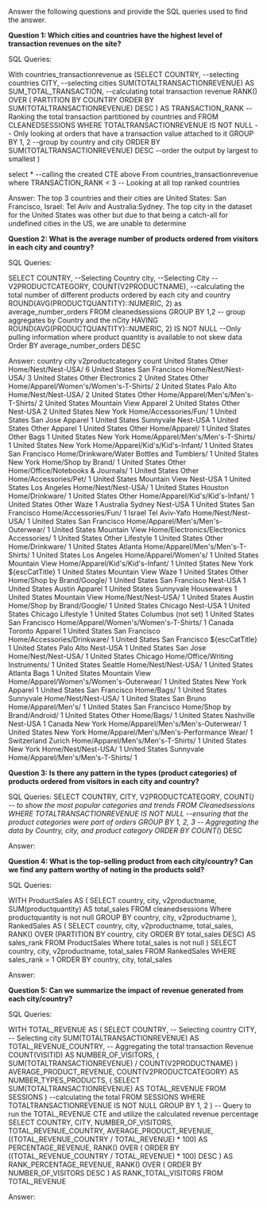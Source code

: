 Answer the following questions and provide the SQL queries used to find the answer.

    
**Question 1: Which cities and countries have the highest level of transaction revenues on the site?**


SQL Queries:

With countries_transactionrevenue as (SELECT
	COUNTRY, --selecting countries
	CITY, --selecting cities
	SUM(TOTALTRANSACTIONREVENUE) AS SUM_TOTAL_TRANSACTION, --calculating total transaction revenue
	RANK() OVER (
		PARTITION BY
			COUNTRY
		ORDER BY
			SUM(TOTALTRANSACTIONREVENUE) DESC
	) AS TRANSACTION_RANK --Ranking the total transaction partitioned by countries and 
FROM
	CLEANEDSESSIONS
WHERE
	TOTALTRANSACTIONREVENUE IS NOT NULL -- Only looking at orders that have a transaction value attached to it 
GROUP BY
	1,
	2 --group by country and city
ORDER BY
	SUM(TOTALTRANSACTIONREVENUE) DESC --order the output by largest to smallest
	)

select * --calling the created CTE above
From countries_transactionrevenue
where TRANSACTION_RANK < 3 -- Looking at all top ranked countries 

Answer:
The top 3 countries and their cities are United States: San Francisco, Israel: Tel Aviv and Australia:Sydney. The top city in the dataset for the United States was other but due to that being a catch-all for undefined cities in the US, we are unable to determine 



**Question 2: What is the average number of products ordered from visitors in each city and country?**


SQL Queries:

SELECT
	COUNTRY, --Selecting Country
	city, --Selecting City 
	--V2PRODUCTCATEGORY,
	COUNT(V2PRODUCTNAME), --calculating the total number of different products ordered by each city and country 
	ROUND(AVG(PRODUCTQUANTITY)::NUMERIC, 2) as average_number_orders
FROM
	cleanedsessions
GROUP BY
	1,2 -- group aggregates by Country and the nCity 
HAVING
	ROUND(AVG(PRODUCTQUANTITY)::NUMERIC, 2) IS NOT NULL --Only pulling information where product quantity is available to not skew data 
Order BY average_number_orders DESC

Answer: 
country	city	v2productcategory	count
United States	Other	Home/Nest/Nest-USA/	6
United States	San Francisco	Home/Nest/Nest-USA/	3
United States	Other	Electronics	2
United States	Other	Home/Apparel/Women's/Women's-T-Shirts/	2
United States	Palo Alto	Home/Nest/Nest-USA/	2
United States	Other	Home/Apparel/Men's/Men's-T-Shirts/	2
United States	Mountain View	Apparel	2
United States	Other	Nest-USA	2
United States	New York	Home/Accessories/Fun/	1
United States	San Jose	Apparel	1
United States	Sunnyvale	Nest-USA	1
United States	Other	Apparel	1
United States	Other	Home/Apparel/	1
United States	Other	Bags	1
United States	New York	Home/Apparel/Men's/Men's-T-Shirts/	1
United States	New York	Home/Apparel/Kid's/Kid's-Infant/	1
United States	San Francisco	Home/Drinkware/Water Bottles and Tumblers/	1
United States	New York	Home/Shop by Brand/	1
United States	Other	Home/Office/Notebooks & Journals/	1
United States	Other	Home/Accessories/Pet/	1
United States	Mountain View	Nest-USA	1
United States	Los Angeles	Home/Nest/Nest-USA/	1
United States	Houston	Home/Drinkware/	1
United States	Other	Home/Apparel/Kid's/Kid's-Infant/	1
United States	Other	Waze	1
Australia	Sydney	Nest-USA	1
United States	San Francisco	Home/Accessories/Fun/	1
Israel	Tel Aviv-Yafo	Home/Nest/Nest-USA/	1
United States	San Francisco	Home/Apparel/Men's/Men's-Outerwear/	1
United States	Mountain View	Home/Electronics/Electronics Accessories/	1
United States	Other	Lifestyle	1
United States	Other	Home/Drinkware/	1
United States	Atlanta	Home/Apparel/Men's/Men's-T-Shirts/	1
United States	Los Angeles	Home/Apparel/Women's/	1
United States	Mountain View	Home/Apparel/Kid's/Kid's-Infant/	1
United States	New York	${escCatTitle}	1
United States	Mountain View	Waze	1
United States	Other	Home/Shop by Brand/Google/	1
United States	San Francisco	Nest-USA	1
United States	Austin	Apparel	1
United States	Sunnyvale	Housewares	1
United States	Mountain View	Home/Nest/Nest-USA/	1
United States	Austin	Home/Shop by Brand/Google/	1
United States	Chicago	Nest-USA	1
United States	Chicago	Lifestyle	1
United States	Columbus	(not set)	1
United States	San Francisco	Home/Apparel/Women's/Women's-T-Shirts/	1
Canada	Toronto	Apparel	1
United States	San Francisco	Home/Accessories/Drinkware/	1
United States	San Francisco	${escCatTitle}	1
United States	Palo Alto	Nest-USA	1
United States	San Jose	Home/Nest/Nest-USA/	1
United States	Chicago	Home/Office/Writing Instruments/	1
United States	Seattle	Home/Nest/Nest-USA/	1
United States	Atlanta	Bags	1
United States	Mountain View	Home/Apparel/Women's/Women's-Outerwear/	1
United States	New York	Apparel	1
United States	San Francisco	Home/Bags/	1
United States	Sunnyvale	Home/Nest/Nest-USA/	1
United States	San Bruno	Home/Apparel/Men's/	1
United States	San Francisco	Home/Shop by Brand/Android/	1
United States	Other	Home/Bags/	1
United States	Nashville	Nest-USA	1
Canada	New York	Home/Apparel/Men's/Men's-Outerwear/	1
United States	New York	Home/Apparel/Men's/Men's-Performance Wear/	1
Switzerland	Zurich	Home/Apparel/Men's/Men's-T-Shirts/	1
United States	New York	Home/Nest/Nest-USA/	1
United States	Sunnyvale	Home/Apparel/Men's/Men's-T-Shirts/	1



**Question 3: Is there any pattern in the types (product categories) of products ordered from visitors in each city and country?**


SQL Queries:
SELECT
	COUNTRY,
	CITY,
	V2PRODUCTCATEGORY, 
	COUNT(*) -- to show the most popular categories and trends 
FROM
	Cleanedsessions
WHERE
	TOTALTRANSACTIONREVENUE IS NOT NULL --ensuring that the product categories were part of orders
GROUP BY
	1,
	2,
	3 -- Aggregating the data by Country, city, and product category
ORDER BY
	COUNT(*) DESC


Answer:





**Question 4: What is the top-selling product from each city/country? Can we find any pattern worthy of noting in the products sold?**


SQL Queries:

WITH ProductSales AS (
    SELECT
        country,
        city,
        v2productname,
        SUM(productquantity) AS total_sales
    FROM
        cleanedsessions
	Where productquantity is not null
    GROUP BY
        country, city, v2productname
),
RankedSales AS (
    SELECT
        country,
        city,
        v2productname,
        total_sales,
        RANK() OVER (PARTITION BY country, city ORDER BY total_sales DESC) AS sales_rank
    FROM
        ProductSales
	Where total_sales is not null
)
SELECT
    country,
    city,
    v2productname,
    total_sales
FROM
    RankedSales
WHERE
    sales_rank = 1
ORDER BY
    country, city, total_sales

Answer:





**Question 5: Can we summarize the impact of revenue generated from each city/country?**

SQL Queries:

WITH
	TOTAL_REVENUE AS (
		SELECT
			COUNTRY, -- Selecting country
			CITY, -- Selecting city 
			SUM(TOTALTRANSACTIONREVENUE) AS TOTAL_REVENUE_COUNTRY, -- Aggregating the total transaction Revenue
			COUNT(VISITID) AS NUMBER_OF_VISITORS,
			(
				SUM(TOTALTRANSACTIONREVENUE) / COUNT(V2PRODUCTNAME)
			) AVERAGE_PRODUCT_REVENUE,
			COUNT(V2PRODUCTCATEGORY) AS NUMBER_TYPES_PRODUCTS,
			(
				SELECT
					SUM(TOTALTRANSACTIONREVENUE) AS TOTAL_REVENUE
				FROM
					SESSIONS
			) --calculating the total
		FROM
			SESSIONS
		WHERE
			TOTALTRANSACTIONREVENUE IS NOT NULL
		GROUP BY
			1,
			2
	)
 -- Query to run the TOTAL_REVENUE CTE and utilize the calculated revenue percentage  
SELECT
	COUNTRY,
	CITY,
	NUMBER_OF_VISITORS,
	TOTAL_REVENUE_COUNTRY,
	AVERAGE_PRODUCT_REVENUE,
	((TOTAL_REVENUE_COUNTRY / TOTAL_REVENUE) * 100) AS PERCENTAGE_REVENUE,
	RANK() OVER (
		ORDER BY
			((TOTAL_REVENUE_COUNTRY / TOTAL_REVENUE) * 100) DESC
	) AS RANK_PERCENTAGE_REVENUE,
	RANK() OVER (
		ORDER BY
			NUMBER_OF_VISITORS DESC
	) AS RANK_TOTAL_VISITORS
FROM
	TOTAL_REVENUE

Answer:







